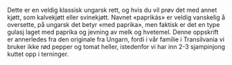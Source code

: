 Dette er en veldig klassisk ungarsk rett, og hvis du vil prøv det med annet kjøtt, som kalvekjøtt eller svinekjøtt. Navnet «paprikás» er veldig vanskelig å oversette, på ungarsk det betyr «med paprika», men faktisk er det en type gulasj laget med paprika og jevning av melk og hvetemel. Denne oppskrift er annerledes fra den originale fra Ungarn, fordi i vår familie i Transilvania vi bruker ikke rød pepper og tomat heller, istedenfor vi har inn 2-3 sjampinjong kuttet opp i terninger.